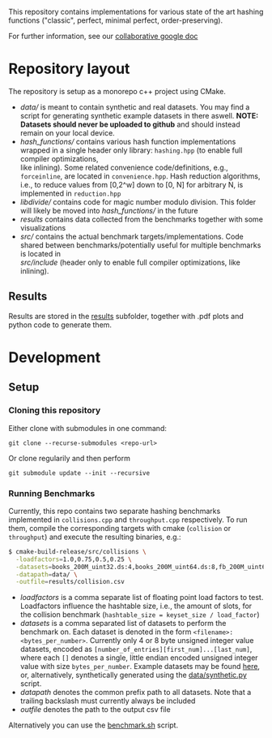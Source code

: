 This repository contains implementations for various state of the art hashing 
functions ("classic", perfect, minimal perfect, order-preserving).

For further information, see our [collaborative google doc](https://docs.google.com/document/d/1akVt7XBPm3aWRnguZh88jpCAp97yZUwT8V5Po_p2Hxo/edit?usp=sharing)

# Repository layout
The repository is setup as a monorepo c++ project using CMake. 

* *data/* is meant to contain synthetic and real datasets. You may find a script for generating synthetic example datasets in there aswell. 
  **NOTE: Datasets should never be uploaded to github** and should instead remain on your local device.
* *hash_functions/* contains various hash function implementations wrapped in a single header only library: `hashing.hpp` (to enable full compiler optimizations,   
  like inlining). Some related convenience code/definitions, e.g., `forceinline`, are located in `convenience.hpp`. Hash reduction algorithms, i.e., to reduce 
  values from \[0,2^w\] down to \[0, N\] for arbitrary N, is implemented in `reduction.hpp`
* *libdivide/* contains code for magic number modulo division. This folder will likely be moved into *hash_functions/* in the future
* *results* contains data collected from the benchmarks together with some visualizations
* *src/* contains the actual benchmark targets/implementations. Code shared between benchmarks/potentially useful for multiple benchmarks is located in  
  *src/include* (header only to enable full compiler optimizations, like inlining).

## Results
Results are stored in the [results](https://github.com/andreaskipf/hashing/tree/main/results) subfolder, together with .pdf plots and python code to generate them.

# Development
## Setup
### Cloning this repository

Either clone with submodules in one command:
```
git clone --recurse-submodules <repo-url>
```

Or clone regularily and then perform
```
git submodule update --init --recursive
```

### Running Benchmarks
Currently, this repo contains two separate hashing benchmarks implemented in `collisions.cpp` and `throughput.cpp` respectively. To run them, compile the corresponding targets with cmake (`collision` or `throughput`) and execute the resulting binaries, e.g.:

```bash
$ cmake-build-release/src/collisions \
  -loadfactors=1.0,0.75,0.5,0.25 \
  -datasets=books_200M_uint32.ds:4,books_200M_uint64.ds:8,fb_200M_uint64.ds:8,osm_cellids_200M_uint64.ds:8,wiki_ts_200M_uint64.ds:8 \
  -datapath=data/ \
  -outfile=results/collision.csv
```

* *loadfactors* is a comma separate list of floating point load factors to test. Loadfactors influence the hashtable size, i.e., the amount of slots, for the collision benchmark (`hashtable_size = keyset_size / load_factor`)
* *datasets* is a comma separated list of datasets to perform the benchmark on. Each dataset is denoted in the form `<filename>:<bytes_per_number>`. Currently only 4 or 8 byte unsigned integer value datasets, encoded as `[number_of_entries][first_num]...[last_num]`, where each `[]` denotes a single, little endian encoded unsigned integer value with size `bytes_per_number`. Example datasets may be found [here](https://dataverse.harvard.edu/dataset.xhtml?persistentId=doi:10.7910/DVN/JGVF9A), or, alternatively, synthetically generated using the [data/synthetic.py](https://github.com/andreaskipf/hashing/blob/main/data/synthetic.py) script.
* *datapath* denotes the common prefix path to all datasets. Note that a trailing backslash must currently always be included
* *outfile* denotes the path to the output csv file

Alternatively you can use the [benchmark.sh](https://github.com/andreaskipf/hashing/blob/main/benchmark.sh) script.

